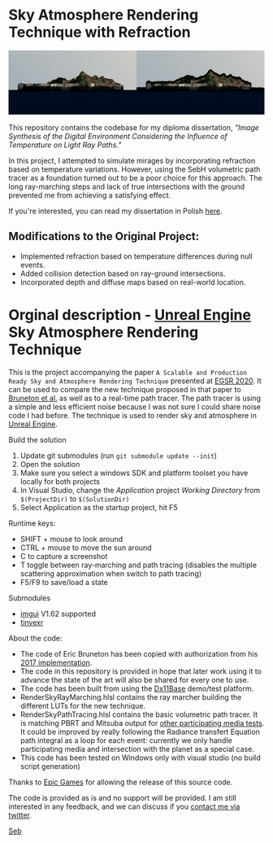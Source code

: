 # Sky Atmosphere Rendering Technique with Refraction  

![ReadMeComparison](https://github.com/ReasonPsycho/UnrealEngineSkyAtmosphere-Mirage/blob/master/ReadMeComperasion.png)  

This repository contains the codebase for my diploma dissertation, *"Image Synthesis of the Digital Environment Considering the Influence of Temperature on Light Ray Paths."*  

In this project, I attempted to simulate mirages by incorporating refraction based on temperature variations. However, using the SebH volumetric path tracer as a foundation turned out to be a poor choice for this approach. The long ray-marching steps and lack of true intersections with the ground prevented me from achieving a satisfying effect.  

If you're interested, you can read my dissertation in Polish [here](https://github.com/ReasonPsycho/UnrealEngineSkyAtmosphere-Mirage/blob/master/Image%20synthesis%20of%20the%20digital%20environment%20taking%20into%20account%20the%20influence%20of%20temperature%20on%20the%20light%20ray%20path%20by%20Krzysztof%20Czerwiński.pdf).  

## Modifications to the Original Project:  
- Implemented refraction based on temperature differences during null events.  
- Added collision detection based on ray-ground intersections.  
- Incorporated depth and diffuse maps based on real-world location.  

# Orginal description - [Unreal Engine](https://www.unrealengine.com) Sky Atmosphere Rendering Technique

This is the project accompanying the paper `A Scalable and Production Ready Sky and Atmosphere Rendering Technique` presented at [EGSR 2020](https://egsr2020.london/program/).
It can be used to compare the new technique proposed in that paper to [Bruneton et al.](https://github.com/ebruneton/precomputed_atmospheric_scattering) as well as to a real-time path tracer.
The path tracer is using a simple and less efficient noise because I was not sure I could share noise code I had before.
The technique is used to render sky and atmosphere in [Unreal Engine](https://www.unrealengine.com).


Build the solution
1. Update git submodules (run `git submodule update --init`)
2. Open the solution 
3. Make sure you select a windows SDK and platform toolset you have locally for both projects
4. In Visual Studio, change the _Application_ project _Working Directory_ from `$(ProjectDir)` to `$(SolutionDir)`
5. Select Application as the startup project, hit F5

Runtime keys:
- SHIFT + mouse to look around
- CTRL  + mouse to move the sun around
- C to capture a screenshot
- T toggle between ray-marching and path tracing (disables the multiple scattering approximation when switch to path tracing)
- F5/F9 to save/load a state

Submodules
* [imgui](https://github.com/ocornut/imgui) V1.62 supported
* [tinyexr](https://github.com/syoyo/tinyexr)

About the code:
* The code of Eric Bruneton has been copied with authorization from his [2017 implementation](https://ebruneton.github.io/precomputed_atmospheric_scattering/).
* The code in this repository is provided in hope that later work using it to advance the state of the art will also be shared for every one to use.
* The code has been built from using the [Dx11Base](https://github.com/sebh/Dx11Base) demo/test platform.
* RenderSkyRayMarching.hlsl contains the ray marcher building the different LUTs for the new technique.
* RenderSkyPathTracing.hlsl contains the basic volumetric path tracer. It is matching PBRT and Mitsuba output for [other participating media tests](https://twitter.com/SebHillaire/status/1076144032961757185). It could be improved by really following the Radiance transfert Equation path integral as a loop for each event: currently we only handle participating media and intersection with the planet as a special case.
* This code has been tested on Windows only with visual studio (no build script generation)

Thanks to [Epic Games](https://www.epicgames.com) for allowing the release of this source code.

The code is provided as is and no support will be provided. 
I am still interested in any feedback, and we can discuss if you [contact me via twitter](https://twitter.com/SebHillaire).

[Seb](https://sebh.github.io/)
